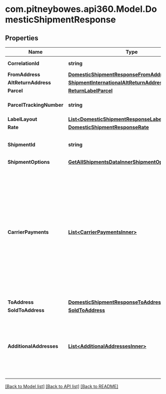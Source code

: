 # com.pitneybowes.api360.Model.DomesticShipmentResponse

## Properties

Name | Type | Description | Notes
------------ | ------------- | ------------- | -------------
**CorrelationId** | **string** | Key assigned by the shipping system to the transaction. | [optional] 
**FromAddress** | [**DomesticShipmentResponseFromAddress**](DomesticShipmentResponseFromAddress.md) |  | [optional] 
**AltReturnAddress** | [**ShipmentInternationalAltReturnAddress**](ShipmentInternationalAltReturnAddress.md) |  | [optional] 
**Parcel** | [**ReturnLabelParcel**](ReturnLabelParcel.md) |  | [optional] 
**ParcelTrackingNumber** | **string** | The Tracking number given to the Parcel for tracking purpose. | [optional] 
**LabelLayout** | [**List&lt;DomesticShipmentResponseLabelLayoutInner&gt;**](DomesticShipmentResponseLabelLayoutInner.md) |  | [optional] 
**Rate** | [**DomesticShipmentResponseRate**](DomesticShipmentResponseRate.md) |  | [optional] 
**ShipmentId** | **string** | A unique identifier for the shipment, generated by the system in response to shipment purchase. | [optional] 
**ShipmentOptions** | [**GetAllShipmentsDataInnerShipmentOptions**](GetAllShipmentsDataInnerShipmentOptions.md) |  | [optional] 
**CarrierPayments** | [**List&lt;CarrierPaymentsInner&gt;**](CarrierPaymentsInner.md) | Defines how carrier charges are billed to a third party. Use this field to specify  account and charge type details for transportation and/or duties and taxes. This  field is optional and currently supported for FedEx, UPS, and DHL Express.  - If no &#x60;party&#x60; (who will pay for TRANSPORTATION_CHARGES or duties and taxes) is explicitly specified during shipment creation, the charges will automatically default to the sender (shipper). To direct charges to a different party, the appropriate bill-to details must be provided in the request.  | [optional] 
**ToAddress** | [**DomesticShipmentResponseToAddress**](DomesticShipmentResponseToAddress.md) |  | [optional] 
**SoldToAddress** | [**SoldToAddress**](SoldToAddress.md) |  | [optional] 
**AdditionalAddresses** | [**List&lt;AdditionalAddressesInner&gt;**](AdditionalAddressesInner.md) | A list of additional addresses associated with the shipment.  - Each object includes an address and its designated type, such as BROKER or other parties involved in customs or shipping processes.  - Additional address could be domestic or International both.   | [optional] 

[[Back to Model list]](../../README.md#documentation-for-models) [[Back to API list]](../../README.md#documentation-for-api-endpoints) [[Back to README]](../../README.md)

